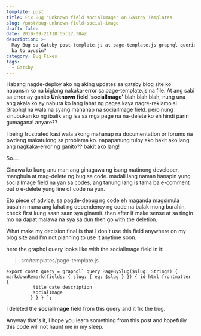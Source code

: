 ```yaml
---
template: post
title: Fix Bug "Unknown field socialImage" on Gastby Templates
slug: /post/bug-unknown-field-social-image
draft: false
date: 2019-09-21T18:55:17.304Z
description: >-
  May Bug sa Gatsby post-template.js at page-template.js graphql queries, papanu
  ba to ayusin?
category: Bug Fixes
tags:
  - Gatsby
---
```

Habang nagde-deploy ako ng aking updates sa gatsby blog site ko napansin ko na biglang nakaka-error sa page-template.js na file. At ang sabi sa error ay ganito **Unknown field 'socialImage'** blah blah blah, nung una ang akala ko ay nabura ko lang lahat ng pages kaya nagre-reklamo si Graphql na wala na syang mahanap na socialImage field. pero nung sinubukan ko ng ibalik ang isa sa mga page na na-delete ko eh hindi parin gumagana! anyare?? 

I being frustrated kasi wala akong mahanap na documentation or forums na pwdeng makatulong sa problema ko. napapanung tuloy ako bakit ako lang ang nagkaka-error ng ganito?? bakit ako lang!

So....

Ginawa ko kung anu man ang ginagawa ng isang matinong developer, manghula at mag-delete ng bug sa code. madali lang naman hanapin yung socialImage field na yan sa codes, ang tanung lang is tama ba e-comment out o e-delete yung line of code na yun.

Eto piece of advice, sa pagde-debug ng code eh maganda magsimula basahin muna ang lahat ng dependency ng code na balak mong burahin, check first kung saan saan sya ginamit. then after if make sense at sa tingin mo na dapat malawa na sya sa dun then go with the deletion.  

What make my decision final is that I don't use this field anywhere on my blog site and I'm not planning to use it anytime soon.

here the graphql query looks like with the socialImage field in it:

> src/templates/page-template.js

``export const query = graphql`
   query PageBySlug($slug: String!) {
     markdownRemark(fields: { slug: { eq: $slug } }) {
        id
        html
         frontmatter {           ``\
`           title
           date
           description           `\
`           socialImage       `\
``         }
    }
}
`;``

I deleted the **socialImage** field from this query and it fix the bug.

Anyway that's it, I hope you learn something from this post and hopefully this code will not haunt me in my sleep.
